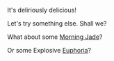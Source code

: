 It's deliriously delicious!

Let's try something else. Shall we?

What about some [Morning Jade](drink-more-teas/morning-jade/morning-jade.md)?

Or some Explosive [Euphoria](drink-more-teas/explosive-euphoria/explosive-euphoria.md)?